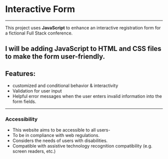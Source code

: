 # Interactive Form
---
This project uses **JavaScript** to enhance an interactive registration form for a fictional Full Stack conference.

I will be adding JavaScript to **HTML** and **CSS** files to make the form  user-friendly.
---

## Features:

- customized and conditional behavior & interactivity
- Validation for user input
- Helpful error messages when the user enters invalid information into the form fields.
---

### Accessibility

- This website aims to be accessible to all users-
- To be in compliance with web regulations.
- Considers the needs of users with disabilities. 
- Compatible with assistive technology recognition compatibility (e.g. screen readers, etc.)